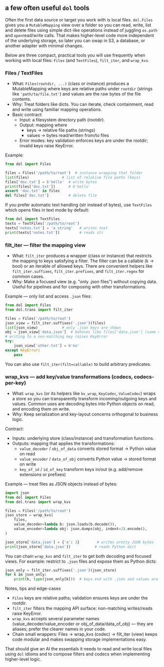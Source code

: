## a few often useful `dol` tools

Often the first data source or target you work with is local files. `dol.Files` gives you
a `MutableMapping` view over a folder so you can read, write, list and delete files using
simple dict-like operations instead of juggling `os.path` and `open`read/write calls. That
makes higher-level code more independent of the underlying storage, so later you can
swap in S3, a database, or another adapter with minimal changes.

Below are three compact, practical tools you will use frequently when working with local
files: `Files` (and `TextFiles`), `filt_iter`, and `wrap_kvs`.

### Files / TextFiles

- What: `Files(rootdir, ...)` (class or instance) produces a MutableMapping where keys
  are relative paths under `rootdir` (strings like `'path/to/file.txt'`) and values are
  the raw bytes of the file contents.
- Why: Treat folders like dicts. You can iterate, check containment, read and write using
  familiar mapping operations.
- Basic contract:
  - Input: a filesystem directory path (rootdir).
  - Output: mapping where
    - keys -> relative file paths (strings)
    - values -> bytes read/written from/to files
  - Error modes: key validation enforces keys are under the rootdir; invalid keys raise KeyError.

Example:

```python
from dol import Files

files = Files('/path/to/root')  # instance wrapping that folder
list(files)               # list of relative file paths (keys)
files['doc.txt'] = b'hello'  # write bytes
print(files['doc.txt'])      # b'hello'
assert 'doc.txt' in files
del files['doc.txt']         # delete file
```

If you prefer automatic text handling (str instead of bytes), use `TextFiles`
which opens files in text mode by default:

```python
from dol import TextFiles
texts = TextFiles('/path/to/root')
texts['notes.txt'] = 'a string'   # writes text
print(texts['notes.txt'])         # reads str
```

### filt_iter — filter the mapping view

- What: `filt_iter` produces a wrapper (class or instance) that restricts the mapping
  to keys satisfying a filter. The filter can be a callable (k -> bool) or an iterable
  of allowed keys. There are convenient helpers like `filt_iter.suffixes`,
  `filt_iter.prefixes`, and `filt_iter.regex` for common cases.
- Why: Make a focused view (e.g. "only .json files") without copying data. Useful for
  pipelines and for composing with other transformations.

Example — only list and access `.json` files:

```python
from dol import Files
from dol.trans import filt_iter

files = Files('/path/to/root')
json_view = filt_iter.suffixes('.json')(files)
list(json_view)           # only .json keys are shown
obj = json_view['data.json']  # behaves like files['data.json'] (same underlying data)
# writing to a non-matching key raises KeyError
try:
    json_view['other.txt'] = b'no'
except KeyError:
    pass
```

You can also use `filt_iter(filt=callable)` to build arbitrary predicates.

### wrap_kvs — add key/value transformations (codecs, codecs-per-key)

- What: `wrap_kvs` (or its helpers like `kv_wrap`, `KeyCodec`, `ValueCodec`) wraps a
  store so you can transparently transform incoming/outgoing keys and values. Common
  uses are decoding bytes into Python objects on read, and encoding them on write.
- Why: Keep serialization and key-layout concerns orthogonal to business logic.

Contract:
  - Inputs: underlying store (class/instance) and transformation functions.
  - Outputs: mapping that applies the transformations:
    - `value_decoder` / `obj_of_data` converts stored format -> Python value on read
    - `value_encoder` / `data_of_obj` converts Python value -> stored format on write
    - `key_of_id` / `id_of_key` transform keys in/out (e.g. add/remove extensions or prefixes)

Example — treat files as JSON objects instead of bytes:

```python
import json
from dol import Files
from dol.trans import wrap_kvs

files = Files('/path/to/root')
json_store = wrap_kvs(
    files,
    value_decoder=lambda b: json.loads(b.decode()),
    value_encoder=lambda obj: json.dumps(obj, indent=2).encode(),
)

json_store['data.json'] = {'a': 1}        # writes pretty JSON bytes
print(json_store['data.json'])           # reads Python dict
```

You can chain `wrap_kvs` and `filt_iter` to get both decoding and focused views. For
example: restrict to `.json` files and expose them as Python dicts:

```python
json_only = filt_iter.suffixes('.json')(json_store)
for k in json_only:
    print(k, type(json_only[k]))  # keys end with .json and values are dicts
```

Notes, tips and edge-cases
- `Files` keys are relative paths; validation ensures keys are under the rootdir.
- `filt_iter` filters the mapping API surface: non-matching writes/reads raise KeyError.
- `wrap_kvs` accepts several parameter names (value_decoder/value_encoder or
  obj_of_data/data_of_obj) — they are aliases; prefer the clearer names in your code.
- Chain small wrappers: Files -> wrap_kvs (codec) -> filt_iter (view) keeps code
  modular and makes swapping storage implementations easy.

That should give an AI the essentials it needs to read and write local files using
`dol` idioms and to compose filters and codecs when implementing higher-level logic.
